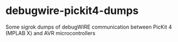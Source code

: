 # debugwire-pickit4-dumps
Some sigrok dumps of debugWIRE communication between PicKit 4 (MPLAB X) and AVR microcontrollers
